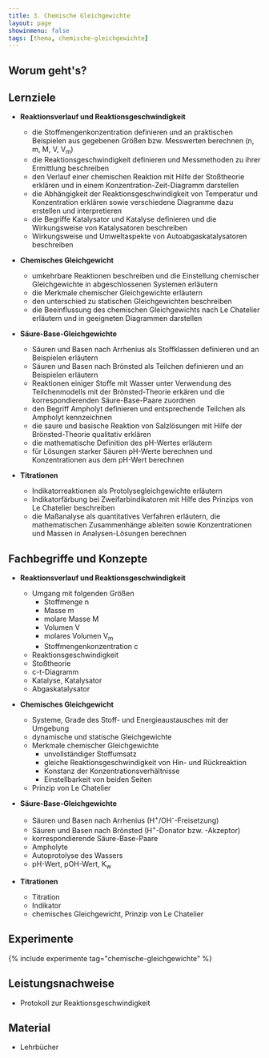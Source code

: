 ```yaml
---
title: 3. Chemische Gleichgewichte
layout: page
showinmenu: false
tags: [thema, chemische-gleichgewichte]
---
```


## Worum geht's?

## Lernziele

- **Reaktionsverlauf und Reaktionsgeschwindigkeit**
	- die Stoffmengenkonzentration definieren und an praktischen Beispielen aus gegebenen Größen bzw. Messwerten berechnen (n, m, M, V, V<sub>m</sub>)
	- die Reaktionsgeschwindigkeit definieren und Messmethoden zu ihrer Ermittlung beschreiben
	- den Verlauf einer chemischen Reaktion mit Hilfe der Stoßtheorie erklären und in einem Konzentration-Zeit-Diagramm darstellen
	- die Abhängigkeit der Reaktionsgeschwindigkeit von Temperatur und Konzentration erklären sowie verschiedene Diagramme dazu erstellen und interpretieren
	- die Begriffe Katalysator und Katalyse definieren und die Wirkungsweise von Katalysatoren beschreiben
	- Wirkungsweise und Umweltaspekte von Autoabgaskatalysatoren beschreiben

- **Chemisches Gleichgewicht**
	- umkehrbare Reaktionen beschreiben und die Einstellung chemischer Gleichgewichte in abgeschlossenen Systemen erläutern
	- die Merkmale chemischer Gleichgewichte erläutern
	- den unterschied zu statischen Gleichgewichten beschreiben
	- die Beeinflussung des chemischen Gleichgewichts nach Le Chatelier erläutern und in geeigneten Diagrammen darstellen

- **Säure-Base-Gleichgewichte**
	- Säuren und Basen nach Arrhenius als Stoffklassen definieren und an Beispielen erläutern
	- Säuren und Basen nach Brönsted als Teilchen definieren und an Beispielen erläutern
	- Reaktionen einiger Stoffe mit Wasser unter Verwendung des Teilchenmodells mit der Brönsted-Theorie erkären und die korrespondierenden Säure-Base-Paare zuordnen
	- den Begriff Ampholyt definieren und entsprechende Teilchen als Ampholyt kennzeichnen
	- die saure und basische Reaktion von Salzlösungen mit Hilfe der Brönsted-Theorie qualitativ erklären
	- die mathematische Definition des pH-Wertes erläutern
	- für Lösungen starker Säuren pH-Werte berechnen und Konzentrationen aus dem pH-Wert berechnen

- **Titrationen**
	- Indikatorreaktionen als Protolysegleichgewichte erläutern
	- Indikatorfärbung bei Zweifarbindikatoren mit Hilfe des Prinzips von Le Chatelier beschreiben
	- die Maßanalyse als quantitatives Verfahren erläutern, die mathematischen Zusammenhänge ableiten sowie Konzentrationen und Massen in Analysen-Lösungen berechnen


## Fachbegriffe und Konzepte

- **Reaktionsverlauf und Reaktionsgeschwindigkeit**
	- Umgang mit folgenden Größen
		- Stoffmenge n
		- Masse m
		- molare Masse M
		- Volumen V
		- molares Volumen V<sub>m</sub>	
		- Stoffmengenkonzentration c
	- Reaktionsgeschwindigkeit
	- Stoßtheorie
	- c-t-Diagramm
	- Katalyse, Katalysator
	- Abgaskatalysator

- **Chemisches Gleichgewicht**
	- Systeme, Grade des Stoff- und Energieaustausches mit der Umgebung
	- dynamische und statische Gleichgewichte
	- Merkmale chemischer Gleichgewichte
		- unvollständiger Stoffumsatz
		- gleiche Reaktionsgeschwindigkeit von Hin- und Rückreaktion
		- Konstanz der Konzentrationsverhältnisse
		- Einstellbarkeit von beiden Seiten
	- Prinzip von Le Chatelier

- **Säure-Base-Gleichgewichte**
	- Säuren und Basen nach Arrhenius (H<sup>+</sup>/OH<sup>-</sup>-Freisetzung)
	- Säuren und Basen nach Brönsted (H<sup>+</sup>-Donator bzw. -Akzeptor)
	- korrespondierende Säure-Base-Paare
	- Ampholyte
	- Autoprotolyse des Wassers
	- pH-Wert, pOH-Wert, K<sub>w</sub>

- **Titrationen**
	- Titration
	- Indikator
	- chemisches Gleichgewicht, Prinzip von Le Chatelier

## Experimente

{% include experimente tag="chemische-gleichgewichte" %}

## Leistungsnachweise

- Protokoll zur Reaktionsgeschwindigkeit

## Material

- Lehrbücher


